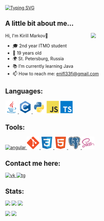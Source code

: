 <a href="https://git.io/typing-svg"><img src="https://readme-typing-svg.demolab.com?font=Rubik+Broken+Fax&size=36&pause=1000&color=01BF00&vCenter=true&random=false&width=478&height=57&lines=Hi%2C+I'm+Kirill;Hi%2C+I'm+enifl33fi" alt="Typing SVG"/></a>

## A little bit about me...

<img src="https://media.giphy.com/media/v1.Y2lkPTc5MGI3NjExcWw2bGM5djY4NWVmOGdyNThvcjJ3cmEwY2twb25hOTd3Ym43ZjByayZlcD12MV9pbnRlcm5hbF9naWZfYnlfaWQmY3Q9cw/5eLDrEaRGHegx2FeF2/giphy.gif" align="right" width=230px>

Hi, I'm Kirill Markov👋
- 🎓 2nd year ITMO student
- 🌱 19 years old
- 🌍 St. Petersburg, Russia
- 📚 I’m currently learning Java
- 📫 How to reach me: enifl33fi@gmail.com

## Languages:
<p align="left"> 
<a href="https://www.java.com/en/" target="_blank" rel="noreferrer"> <img src="https://raw.githubusercontent.com/devicons/devicon/55609aa5bd817ff167afce0d965585c92040787a/icons/java/java-original.svg" alt="java" width="40" height="40"/> </a> 
<a href="https://learn.microsoft.com/en-us/cpp/c-language/" target="_blank" rel="noreferrer"> <img src="https://raw.githubusercontent.com/devicons/devicon/55609aa5bd817ff167afce0d965585c92040787a/icons/c/c-original.svg" alt="c" width="40" height="40"/> </a> 
<a href="https://www.python.org" target="_blank" rel="noreferrer"> <img src="https://raw.githubusercontent.com/devicons/devicon/55609aa5bd817ff167afce0d965585c92040787a/icons/python/python-original.svg" alt="python" width="40" height="40"/></a>
<a href="https://developer.mozilla.org/ru/docs/Web/JavaScript" target="_blank" rel="noreferrer"> <img src="https://raw.githubusercontent.com/devicons/devicon/55609aa5bd817ff167afce0d965585c92040787a/icons/javascript/javascript-original.svg" alt="js" width="40" height="40"/></a>
<a href="https://www.typescriptlang.org" target="_blank" rel="noreferrer"> <img src="https://raw.githubusercontent.com/devicons/devicon/55609aa5bd817ff167afce0d965585c92040787a/icons/typescript/typescript-original.svg" alt="ts" width="40" height="40"/></a>
</p>

## Tools:
<p align="left"> 
<a href="https://angular.io" target="_blank" rel="noreferrer"> <img src="https://angular.io/assets/images/logos/angular/angular.svg" alt="angular" width="40" height="40"/> </a> 
<a href="https://git-scm.com" target="_blank" rel="noreferrer"> <img src="https://raw.githubusercontent.com/devicons/devicon/55609aa5bd817ff167afce0d965585c92040787a/icons/git/git-original.svg" alt="git" width="40" height="40"/> </a> 
<a href="https://developer.mozilla.org/en-US/docs/Web/CSS" target="_blank" rel="noreferrer"> <img src="https://raw.githubusercontent.com/devicons/devicon/55609aa5bd817ff167afce0d965585c92040787a/icons/css3/css3-original.svg" alt="css3" width="40" height="40"/> </a> 
<a href="https://developer.mozilla.org/en-US/docs/Web/HTML" target="_blank" rel="noreferrer"> <img src="https://raw.githubusercontent.com/devicons/devicon/55609aa5bd817ff167afce0d965585c92040787a/icons/html5/html5-original.svg" alt="html5" width="40" height="40"/> </a>
<a href="https://www.postgresql.org" target="_blank" rel="noreferrer"> <img src="https://raw.githubusercontent.com/devicons/devicon/55609aa5bd817ff167afce0d965585c92040787a/icons/postgresql/postgresql-original.svg" alt="postgresql" width="40" height="40"/> </a>
<a href="https://sass-lang.com" target="_blank" rel="noreferrer"> <img src="https://raw.githubusercontent.com/devicons/devicon/55609aa5bd817ff167afce0d965585c92040787a/icons/sass/sass-original.svg" alt="sass" width="40" height="40"/> </a>
</p>

## Contact me here:
<p align="left"> 
<a href="https://vk.com/enifleefi" target="_blank" rel="noreferrer"> <img src="https://thumb.cloud.mail.ru/weblink/thumb/xw1/TfKk/QGyS93cW7/PNG%20-%20digital/VK%20Logo.png" alt="vk" width="40" height="40"/> </a> 
<a href="https://t.me/enifl33fi" target="_blank" rel="noreferrer"> <img src="https://upload.wikimedia.org/wikipedia/commons/thumb/8/82/Telegram_logo.svg/768px-Telegram_logo.svg.png" alt="tg" width="40" height="40"/> </a> 
</p>

## Stats:

![](http://github-profile-summary-cards.vercel.app/api/cards/profile-details?username=enifl33fi&theme=solarized_dark)
![](https://github-profile-summary-cards.vercel.app/api/cards/most-commit-language?username=enifl33fi&theme=solarized_dark) ![](https://github-profile-summary-cards.vercel.app/api/cards/repos-per-language?username=enifl33fi&theme=solarized_dark)

![](https://github-profile-summary-cards.vercel.app/api/cards/stats?username=enifl33fi&theme=solarized_dark) ![](https://github-profile-summary-cards.vercel.app/api/cards/productive-time?username=enifl33fi&theme=solarized_dark&utcOffset=3)
